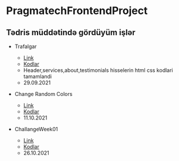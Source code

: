 # PragmatechFrontendProject

## Tədris müddətində gördüyüm işlər

- Trafalgar
    - [Link](https://aideisayevaa.github.io/PragmatechFrontendProject/Extra/Trafalgar/)
    - [Kodlar](https://github.com/aideisayevaa/PragmatechFrontendProject/tree/main/Extra/Trafalgar)
    - Header,services,about,testimonials hisselerin html css kodlari tamamlandi
    - 29.09.2021

- Change Random Colors
    - [Link](https://aideisayevaa.github.io/PragmatechFrontendProject/Extra/ProjectsJS/ChangeRandomColors/)
    - [Kodlar](https://github.com/aideisayevaa/PragmatechFrontendProject/tree/main/Extra/ProjectsJS/ChangeRandomColors)
    - 11.10.2021

- ChallangeWeek01 
    - [Link](https://aideisayevaa.github.io/PragmatechFrontendProject/UI/ChallangeWeek01/)
    - [Kodlar](https://github.com/aideisayevaa/PragmatechFrontendProject/tree/main/UI/ChallangeWeek01)
    - 26.10.2021
